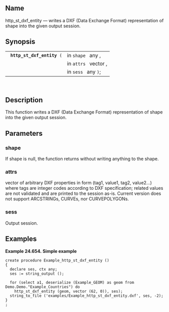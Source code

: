 <div id="fn_http_st_dxf_entity" class="refentry">

<div class="titlepage">

</div>

<div class="refnamediv">

## Name

http_st_dxf_entity — writes a DXF (Data Exchange Format) representation
of shape into the given output session.

</div>

<div class="refsynopsisdiv">

## Synopsis

<div id="fsyn_http_st_dxf_entity" class="funcsynopsis">

|                                 |                      |
|---------------------------------|----------------------|
| ` `**`http_st_dxf_entity`**` (` | in `shape ` any ,    |
|                                 | in `attrs ` vector , |
|                                 | in `sess ` any `)`;  |

<div class="funcprototype-spacer">

 

</div>

</div>

</div>

<div id="desc_http_st_dxf_entity" class="refsect1">

## Description

This function writes a DXF (Data Exchange Format) representation of
shape into the given output session.

</div>

<div id="params_http_st_dxf_entity" class="refsect1">

## Parameters

<div id="id130582" class="refsect2">

### shape

If shape is null, the function returns without writing anything to the
shape.

</div>

<div id="id130585" class="refsect2">

### attrs

vector of arbitrary DXF properties in form (tag1, value1, tag2,
value2...) where tags are integer codes according to DXF specification;
related values are not validated and are printed to the session as-is.
Current version does not support ARCSTRINGs, CURVEs, nor CURVEPOLYGONs.

</div>

<div id="id130588" class="refsect2">

### sess

Output session.

</div>

</div>

<div id="examples_http_st_dxf_entity" class="refsect1">

## Examples

<div id="ex_http_st_dxf_entity" class="example">

**Example 24.654. Simple example**

<div class="example-contents">

``` screen
create procedure Example_http_st_dxf_entity ()
{
  declare ses, ctx any;
  ses := string_output ();

  for (select a1, deserialize (Example_GEOM) as geom from Demo.Demo."Example_Countries") do
    http_st_dxf_entity (geom, vector (62, 0)), ses);
  string_to_file ('examples/Example_http_st_dxf_entity.dxf', ses, -2);
}
;
```

</div>

</div>

  

</div>

</div>
